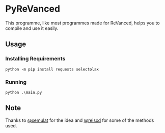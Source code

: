 # PyReVanced
This programme, like most programmes made for ReVanced, helps you to compile and use it easily.

## Usage
### Installing Requirements

```shell
python -m pip install requests selectolax 
```

### Running

```shell
python .\main.py
```

## Note
Thanks to [@xemulat](https://github.com/xemulat) for the idea and [@reisxd](https://github.com/reisxd) for some of the methods used.

